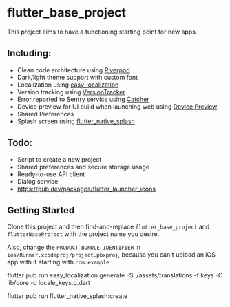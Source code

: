 # flutter_base_project

This project aims to have a functioning starting point for new apps.

## Including:
- Clean code architecture using [Riverpod](https://riverpod.dev/)
- Dark/light theme support with custom font
- Localization using [easy_localization](https://pub.dev/packages/easy_localization)
- Version tracking using [VersionTracker](https://pub.dev/packages/version_tracker)
- Error reported to Sentry service using [Catcher](https://pub.dev/packages/catcher)
- Device preview for UI build when launching web using [Device Preview](https://pub.dev/packages/device_preview)
- Shared Preferences
- Splash screen using [flutter_native_splash](https://pub.dev/packages/flutter_native_splash)



## Todo:
- Script to create a new project
- Shared preferences and secure storage usage
- Ready-to-use API client
- Dialog service
- https://pub.dev/packages/flutter_launcher_icons

## Getting Started

Clone this project and then find-and-replace `flutter_base_project` and `flutterBaseProject` with the project name you desire.

Also, change the `PRODUCT_BUNDLE_IDENTIFIER` in `ios/Runner.xcodeproj/project.pbxproj`, because you can't upload an iOS app with it starting with `com.example`

flutter pub run easy_localization:generate -S ./assets/translations -f keys -O lib/core -o locale_keys.g.dart

flutter pub run flutter_native_splash:create